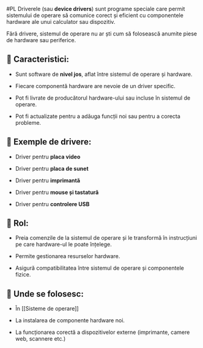 #PL
Driverele (sau **device drivers**) sunt programe speciale care permit sistemului de operare să comunice corect și eficient cu componentele hardware ale unui calculator sau dispozitiv.

Fără drivere, sistemul de operare nu ar ști cum să folosească anumite piese de hardware sau periferice.

## 📌 Caracteristici:

- Sunt software de **nivel jos**, aflat între sistemul de operare și hardware.
    
- Fiecare componentă hardware are nevoie de un driver specific.
    
- Pot fi livrate de producătorul hardware-ului sau incluse în sistemul de operare.
    
- Pot fi actualizate pentru a adăuga funcții noi sau pentru a corecta probleme.
    

## 📌 Exemple de drivere:

- Driver pentru **placa video**
    
- Driver pentru **placa de sunet**
    
- Driver pentru **imprimantă**
    
- Driver pentru **mouse și tastatură**
    
- Driver pentru **controlere USB**
    

## 📌 Rol:

- Preia comenzile de la sistemul de operare și le transformă în instrucțiuni pe care hardware-ul le poate înțelege.
    
- Permite gestionarea resurselor hardware.
    
- Asigură compatibilitatea între sistemul de operare și componentele fizice.
    

## 📌 Unde se folosesc:

- În [[Sisteme de operare]]
    
- La instalarea de componente hardware noi.
    
- La funcționarea corectă a dispozitivelor externe (imprimante, camere web, scannere etc.)